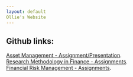 ```yaml
---
layout: default
Ollie's Website
---
```

## Github links:

[Asset Management - Assignment/Presentation](https://github.com/OliverFrisvoll/ResMeth_Ass/invitations). <br>
[Research Methodology in Finance - Assignments](https://github.com/OliverFrisvoll/AssetManage_Ass/invitations). <br>
[Financial Risk Management - Assignments](https://github.com/OliverFrisvoll/Financial_risk_assignments/invitations).


<br>
